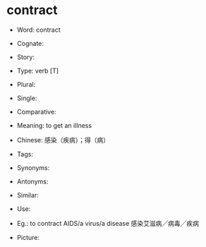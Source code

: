 # contract

- Word: contract
- Cognate: 
- Story: 

- Type: verb [T]
- Plural: 
- Single: 
- Comparative: 
- Meaning: to get an illness
- Chinese: 感染（疾病）；得（病）
- Tags: 
- Synonyms: 
- Antonyms: 
- Similar: 
- Use: 
- Eg.: to contract AIDS/a virus/a disease 感染艾滋病╱病毒╱疾病
- Picture: 

